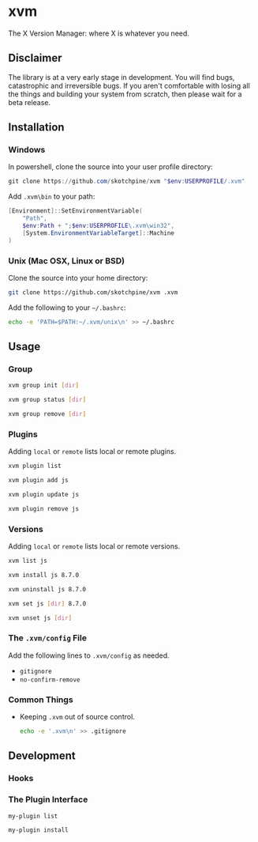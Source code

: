 # xvm
The X Version Manager: where X is whatever you need.

## Disclaimer

The library is at a very early stage in development.
You will find bugs, catastrophic and irreversible bugs.
If you aren't comfortable with losing all the things and building
your system from scratch, then please wait for a beta release.

## Installation

### Windows

In powershell, clone the source into your user profile directory:

```powershell
git clone https://github.com/skotchpine/xvm "$env:USERPROFILE/.xvm"
```

Add `.xvm\bin` to your path:

```powershell
[Environment]::SetEnvironmentVariable(
	"Path",
	$env:Path + ";$env:USERPROFILE\.xvm\win32",
	[System.EnvironmentVariableTarget]::Machine
)
```

### Unix (Mac OSX, Linux or BSD)

Clone the source into your home directory:

```bash
git clone https://github.com/skotchpine/xvm .xvm
```

Add the following to your `~/.bashrc`:

```bash
echo -e 'PATH=$PATH:~/.xvm/unix\n' >> ~/.bashrc
```

## Usage

### Group

```bash
xvm group init [dir]
```

```bash
xvm group status [dir]
```

```bash
xvm group remove [dir]
```

### Plugins

Adding `local` or `remote` lists local or remote plugins.

```bash
xvm plugin list
```

```bash
xvm plugin add js
```

```bash
xvm plugin update js
```

```bash
xvm plugin remove js
```

### Versions

Adding `local` or `remote` lists local or remote versions.

```bash
xvm list js
```

```bash
xvm install js 8.7.0
```

```bash
xvm uninstall js 8.7.0
```

```bash
xvm set js [dir] 8.7.0
```

```bash
xvm unset js [dir]
```

### The `.xvm/config` File

Add the following lines to `.xvm/config` as needed.

- `gitignore`
- `no-confirm-remove`

### Common Things

- Keeping `.xvm` out of source control.

	```bash
	echo -e '.xvm\n' >> .gitignore
	```

## Development

### Hooks

### The Plugin Interface

```bash
my-plugin list
```

```bash
my-plugin install
```
